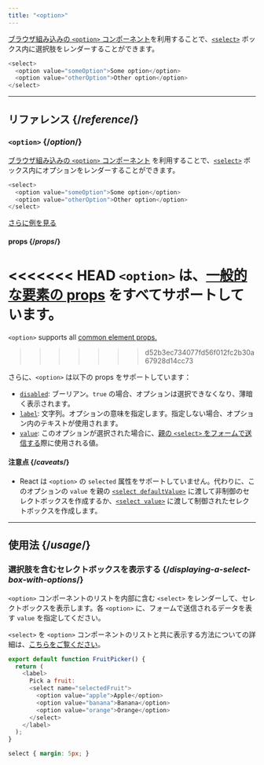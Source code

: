 ```yaml
---
title: "<option>"
---
```


<Intro>

[ブラウザ組み込みの `<option>` コンポーネント](https://developer.mozilla.org/en-US/docs/Web/HTML/Element/option)を利用することで、[`<select>`](/reference/react-dom/components/select) ボックス内に選択肢をレンダーすることができます。

```js
<select>
  <option value="someOption">Some option</option>
  <option value="otherOption">Other option</option>
</select>
```

</Intro>

<InlineToc />

---

## リファレンス {/*reference*/}

### `<option>` {/*option*/}

[ブラウザ組み込みの `<option>` コンポーネント](https://developer.mozilla.org/en-US/docs/Web/HTML/Element/option) を利用することで、[`<select>`](/reference/react-dom/components/select) ボックス内にオプションをレンダーすることができます。

```js
<select>
  <option value="someOption">Some option</option>
  <option value="otherOption">Other option</option>
</select>
```

[さらに例を見る](#usage)

#### props {/*props*/}

<<<<<<< HEAD
`<option>` は、[一般的な要素の props](/reference/react-dom/components/common#props) をすべてサポートしています。
=======
`<option>` supports all [common element props.](/reference/react-dom/components/common#common-props)
>>>>>>> d52b3ec734077fd56f012fc2b30a67928d14cc73

さらに、`<option>` は以下の props をサポートしています：

* [`disabled`](https://developer.mozilla.org/en-US/docs/Web/HTML/Element/option#disabled): ブーリアン。`true` の場合、オプションは選択できなくなり、薄暗く表示されます。
* [`label`](https://developer.mozilla.org/en-US/docs/Web/HTML/Element/option#label): 文字列。オプションの意味を指定します。指定しない場合、オプション内のテキストが使用されます。
* [`value`](https://developer.mozilla.org/en-US/docs/Web/HTML/Element/option#value): このオプションが選択された場合に、[親の `<select>` をフォームで送信する](/reference/react-dom/components/select#reading-the-select-box-value-when-submitting-a-form)際に使用される値。

#### 注意点 {/*caveats*/}

* React は `<option>` の `selected` 属性をサポートしていません。代わりに、このオプションの `value` を親の [`<select defaultValue>`](/reference/react-dom/components/select#providing-an-initially-selected-option) に渡して非制御のセレクトボックスを作成するか、[`<select value>`](/reference/react-dom/components/select#controlling-a-select-box-with-a-state-variable) に渡して制御されたセレクトボックスを作成します。

---

## 使用法 {/*usage*/}

### 選択肢を含むセレクトボックスを表示する {/*displaying-a-select-box-with-options*/}

`<option>` コンポーネントのリストを内部に含む `<select>` をレンダーして、セレクトボックスを表示します。各 `<option>` に、フォームで送信されるデータを表す `value` を指定してください。

`<select>` を `<option>` コンポーネントのリストと共に表示する方法についての詳細は、[こちらをご覧ください](/reference/react-dom/components/select)。

<Sandpack>

```js
export default function FruitPicker() {
  return (
    <label>
      Pick a fruit:
      <select name="selectedFruit">
        <option value="apple">Apple</option>
        <option value="banana">Banana</option>
        <option value="orange">Orange</option>
      </select>
    </label>
  );
}
```

```css
select { margin: 5px; }
```

</Sandpack>  

